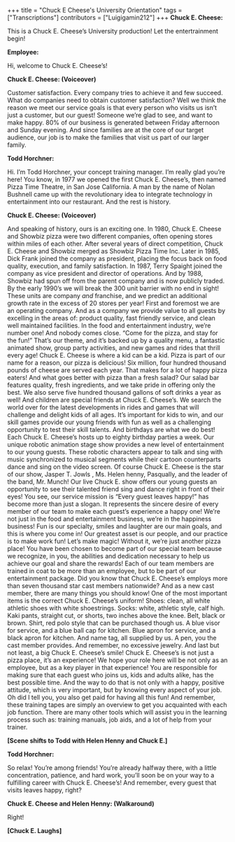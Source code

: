 +++
title = "Chuck E Cheese's University Orientation"
tags = ["Transcriptions"]
contributors = ["Luigigamin212"]
+++
**Chuck E. Cheese:**

This is a Chuck E. Cheese’s University production! Let the entertrainment begin!

**Employee:**

Hi, welcome to Chuck  E. Cheese’s!

**Chuck E. Cheese: (Voiceover)**

Customer satisfaction. Every company  tries to achieve it and few succeed. What do companies need to obtain customer satisfaction?  Well we think the reason we meet our service goals is that every person who visits us isn’t just a customer, but our guest! Someone we’re glad to see, and want to make happy. 80% of our business is generated between Friday afternoon and Sunday evening. And since families are at the core of our target audience, our job is to make the families that visit us part of our larger family.

**Todd Horchner:**

Hi. I’m Todd Horchner, your concept training manager. I’m really glad you’re here! You know, in 1977 we opened the first Chuck E. Cheese’s, then named Pizza Time Theatre, in San Jose California. A man by the name of Nolan Bushnell came up with the revolutionary idea to integrate technology in entertainment into our restaurant. And the rest is history.

**Chuck E. Cheese: (Voiceover)**

And speaking of history, ours is an exciting one. In 1980, Chuck E. Cheese and Showbiz pizza were two different companies, often opening stores within miles of each other. After several years of direct competition, Chuck E. Cheese and Showbiz merged as Showbiz Pizza Time Inc. Later in 1985, Dick Frank joined the company as president, placing the focus back on food quality, execution, and family satisfaction. In 1987, Terry Spaight joined the company as vice president and director of operations. And by 1988, Showbiz had spun off from the parent company and is now publicly traded. By the early 1990’s  we will break the 300 unit barrier with no end in sight! These units are company *and* franchise, and we predict an additional growth rate in the excess of 20 stores per year! First and foremost we are an operating company. And as a company we provide value to all guests by excelling in the areas of: product quality, fast friendly service, and clean well maintained facilities. In the food and entertainment industry, we’re number one! And nobody comes close. “Come for the pizza, and stay for the fun!” That’s our theme, and it’s backed up by a quality menu, a fantastic animated show, group party activities, and new games and rides that thrill every age! Chuck E. Cheese is where a kid can be a kid. Pizza is part of our name for a reason, our pizza is delicious! Six million, four  hundred thousand pounds of cheese are served each year. That makes for a lot  of happy pizza eaters! And what goes better with pizza than a fresh salad? Our salad bar features quality, fresh ingredients, and we take pride in offering only the best. We also serve five hundred thousand gallons of soft drinks a year as well! And children are special friends at Chuck E. Cheese’s. We search the world over for the latest developments in rides and games that will challenge and delight kids of all ages. It’s important for kids to win, and our skill games provide our young friends with fun as well as a challenging opportunity to test their skill talents. And birthdays are what  we do  best! Each Chuck E. Cheese’s hosts up to eighty birthday parties a week. Our unique robotic animation stage show provides a new level of entertainment to our young guests. These robotic characters appear to talk and sing with music synchronized to musical segments while their cartoon counterparts dance and sing on the video screen. Of course Chuck E. Cheese is the star of our show, Jasper T. Jowls , Ms. Helen henny, Pasqually, and the leader of the band, Mr. Munch! Our  live Chuck E. show offers our young guests an opportunity to see their talented friend sing and dance right in front of their eyes! You see, our service mission is “Every guest leaves happy!” has become more than just a slogan. It  represents the sincere desire of every member of our team to make each guest’s experience a happy one! We’re not  just in the food and entertainment business, we’re in the happiness business! Fun is our specialty, smiles and laughter are our main goals, and this is where you come in! Our  greatest  asset is our people, and our practice is to make work fun! Let’s make magic! Without it, we’re just another pizza place! You have been chosen to become part of  our special team because we recognize, in you, the abilities and dedication necessary to help us achieve our goal  and share the rewards! Each of our team members are trained in coat to be more than an employee, but to be part of our entertainment package. Did you know that Chuck E. Cheese’s employs more than seven thousand star  cast members nationwide? And as a new cast member, there are many things you should know! One of the most important items is the correct Chuck E. Cheese’s uniform! Shoes: clean, all white athletic shoes with white shoestrings. Socks: white, athletic style, calf high. Kaki pants, straight cut, or shorts, two inches above the knee. Belt, black or brown. Shirt, red polo style that can be purchased though us. A blue visor for service, and a blue ball cap for kitchen. Blue apron for service, and a black apron for kitchen. And name tag, all supplied by us. A pen, you the cast member provides. And remember, no excessive jewelry. And last but not least, a big Chuck E. Cheese’s smile! Chuck E. Cheese’s is not just a pizza place, it’s an experience! We hope your role here will be not only as an employee, but as a key player in that experience! You are responsible for making sure that each guest who joins us, kids and adults alike, has the best possible time. And the way to do that is not only with a happy, positive attitude, which is very important, but by knowing every aspect of your job. Oh did I tell you, you also get paid for having all this fun! And remember, these training tapes are simply an overview to get you acquainted with each job function. There are many other tools which will assist you in the learning process such as: training manuals,  job aids,  and a lot of  help from your trainer. 

**[Scene shifts to Todd with Helen Henny and Chuck E.]**

**Todd Horchner:**

So relax! You’re among  friends! You’re already halfway there, with a little concentration, patience, and hard work, you’ll soon be on your way to a fulfilling career with Chuck E. Cheese’s! And remember, every guest that visits leaves happy, right?

**Chuck E. Cheese and Helen Henny: (Walkaround)**

Right!

**[Chuck E.  Laughs]**
